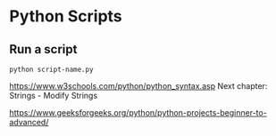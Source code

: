 # Python Scripts

## Run a script

`python script-name.py`

https://www.w3schools.com/python/python_syntax.asp
Next chapter: Strings - Modify Strings

https://www.geeksforgeeks.org/python/python-projects-beginner-to-advanced/